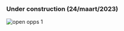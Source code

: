 ### Under construction (24/maart/2023)

   <img alt="open opps 1" src=https://github.com/GeertGiebens/DIY_LocoNet_S88_DCC/Files%20Output%20PCB/blob/master/LocoNet%20OUT%20with%20PIC%2012F683%20%C2%B5C.png>
